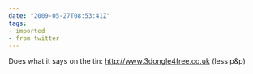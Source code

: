 ```yaml
---
date: "2009-05-27T08:53:41Z"
tags:
- imported
- from-twitter
---
```

Does what it says on the tin: http://www.3dongle4free.co.uk \(less p&p)
